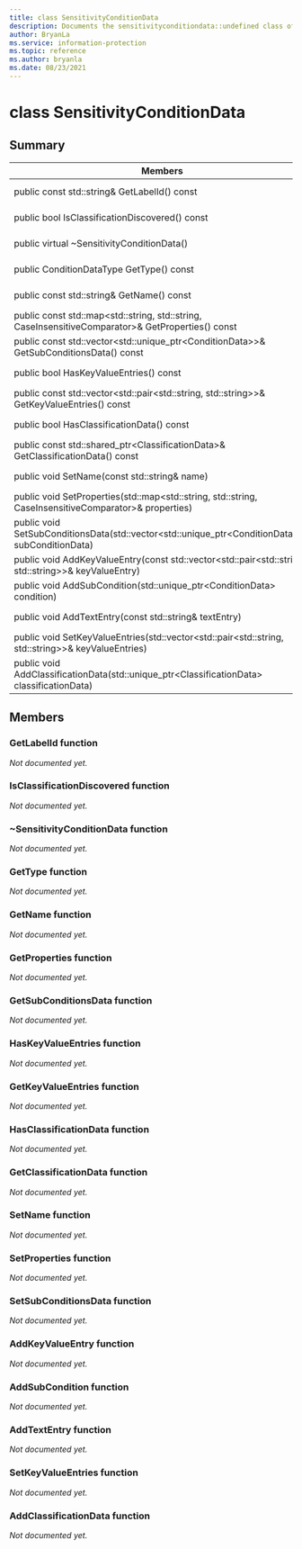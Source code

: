 ```yaml
---
title: class SensitivityConditionData 
description: Documents the sensitivityconditiondata::undefined class of the Microsoft Information Protection (MIP) SDK.
author: BryanLa
ms.service: information-protection
ms.topic: reference
ms.author: bryanla
ms.date: 08/23/2021
---
```


# class SensitivityConditionData 
  
## Summary
 Members                        | Descriptions                                
--------------------------------|---------------------------------------------
public const std::string& GetLabelId() const  | _Not yet documented._
public bool IsClassificationDiscovered() const  | _Not yet documented._
public virtual ~SensitivityConditionData()  | _Not yet documented._
public ConditionDataType GetType() const  | _Not yet documented._
public const std::string& GetName() const  | _Not yet documented._
public const std::map\<std::string, std::string, CaseInsensitiveComparator\>& GetProperties() const  | _Not yet documented._
public const std::vector\<std::unique_ptr\<ConditionData\>\>& GetSubConditionsData() const  | _Not yet documented._
public bool HasKeyValueEntries() const  | _Not yet documented._
public const std::vector\<std::pair\<std::string, std::string\>\>& GetKeyValueEntries() const  | _Not yet documented._
public bool HasClassificationData() const  | _Not yet documented._
public const std::shared_ptr\<ClassificationData\>& GetClassificationData() const  | _Not yet documented._
public void SetName(const std::string& name)  | _Not yet documented._
public void SetProperties(std::map\<std::string, std::string, CaseInsensitiveComparator\>& properties)  | _Not yet documented._
public void SetSubConditionsData(std::vector\<std::unique_ptr\<ConditionData\>\>& subConditionData)  | _Not yet documented._
public void AddKeyValueEntry(const std::vector\<std::pair\<std::string, std::string\>\>& keyValueEntry)  | _Not yet documented._
public void AddSubCondition(std::unique_ptr\<ConditionData\> condition)  | _Not yet documented._
public void AddTextEntry(const std::string& textEntry)  | _Not yet documented._
public void SetKeyValueEntries(std::vector\<std::pair\<std::string, std::string\>\>& keyValueEntries)  | _Not yet documented._
public void AddClassificationData(std::unique_ptr\<ClassificationData\> classificationData)  | _Not yet documented._
  
## Members
  
### GetLabelId function
_Not documented yet._

  
### IsClassificationDiscovered function
_Not documented yet._

  
### ~SensitivityConditionData function
_Not documented yet._

  
### GetType function
_Not documented yet._

  
### GetName function
_Not documented yet._

  
### GetProperties function
_Not documented yet._

  
### GetSubConditionsData function
_Not documented yet._

  
### HasKeyValueEntries function
_Not documented yet._

  
### GetKeyValueEntries function
_Not documented yet._

  
### HasClassificationData function
_Not documented yet._

  
### GetClassificationData function
_Not documented yet._

  
### SetName function
_Not documented yet._

  
### SetProperties function
_Not documented yet._

  
### SetSubConditionsData function
_Not documented yet._

  
### AddKeyValueEntry function
_Not documented yet._

  
### AddSubCondition function
_Not documented yet._

  
### AddTextEntry function
_Not documented yet._

  
### SetKeyValueEntries function
_Not documented yet._

  
### AddClassificationData function
_Not documented yet._

